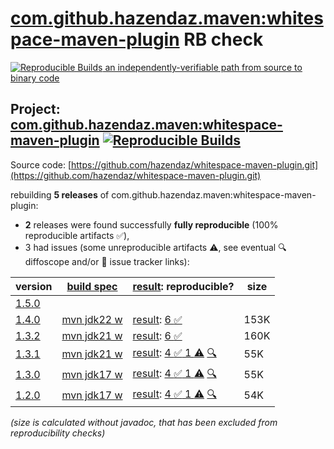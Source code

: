 [com.github.hazendaz.maven:whitespace-maven-plugin](https://central.sonatype.com/artifact/com.github.hazendaz.maven/whitespace-maven-plugin/versions) RB check
=======

[![Reproducible Builds](https://reproducible-builds.org/images/logos/rb.svg) an independently-verifiable path from source to binary code](https://reproducible-builds.org/)

## Project: [com.github.hazendaz.maven:whitespace-maven-plugin](https://central.sonatype.com/artifact/com.github.hazendaz.maven/whitespace-maven-plugin/versions) [![Reproducible Builds](https://img.shields.io/endpoint?url=https://raw.githubusercontent.com/jvm-repo-rebuild/reproducible-central/master/content/com/github/hazendaz/maven/whitespace-maven-plugin/badge.json)](https://github.com/jvm-repo-rebuild/reproducible-central/blob/master/content/com/github/hazendaz/maven/whitespace-maven-plugin/README.md)

Source code: [https://github.com/hazendaz/whitespace-maven-plugin.git](https://github.com/hazendaz/whitespace-maven-plugin.git)

rebuilding **5 releases** of com.github.hazendaz.maven:whitespace-maven-plugin:
- **2** releases were found successfully **fully reproducible** (100% reproducible artifacts :white_check_mark:),
- 3 had issues (some unreproducible artifacts :warning:, see eventual :mag: diffoscope and/or :memo: issue tracker links):

| version | [build spec](/BUILDSPEC.md) | [result](https://reproducible-builds.org/docs/jvm/): reproducible? | size |
| -- | --------- | ------ | -- |
| [1.5.0](https://central.sonatype.com/artifact/com.github.hazendaz.maven/whitespace-maven-plugin/1.5.0/pom) | | | |
| [1.4.0](https://central.sonatype.com/artifact/com.github.hazendaz.maven/whitespace-maven-plugin/1.4.0/pom) | [mvn jdk22 w](whitespace-maven-plugin-1.4.0.buildspec) | [result](whitespace-maven-plugin-1.4.0.buildinfo): [6 :white_check_mark: ](whitespace-maven-plugin-1.4.0.buildcompare) | 153K |
| [1.3.2](https://central.sonatype.com/artifact/com.github.hazendaz.maven/whitespace-maven-plugin/1.3.2/pom) | [mvn jdk21 w](whitespace-maven-plugin-1.3.2.buildspec) | [result](whitespace-maven-plugin-1.3.2.buildinfo): [6 :white_check_mark: ](whitespace-maven-plugin-1.3.2.buildcompare) | 160K |
| [1.3.1](https://central.sonatype.com/artifact/com.github.hazendaz.maven/whitespace-maven-plugin/1.3.1/pom) | [mvn jdk21 w](whitespace-maven-plugin-1.3.1.buildspec) | [result](whitespace-maven-plugin-1.3.1.buildinfo): [4 :white_check_mark:  1 :warning:](whitespace-maven-plugin-1.3.1.buildcompare) [:mag:](whitespace-maven-plugin-1.3.1.diffoscope) | 55K |
| [1.3.0](https://central.sonatype.com/artifact/com.github.hazendaz.maven/whitespace-maven-plugin/1.3.0/pom) | [mvn jdk17 w](whitespace-maven-plugin-1.3.0.buildspec) | [result](whitespace-maven-plugin-1.3.0.buildinfo): [4 :white_check_mark:  1 :warning:](whitespace-maven-plugin-1.3.0.buildcompare) [:mag:](whitespace-maven-plugin-1.3.0.diffoscope) | 55K |
| [1.2.0](https://central.sonatype.com/artifact/com.github.hazendaz.maven/whitespace-maven-plugin/1.2.0/pom) | [mvn jdk17 w](whitespace-maven-plugin-1.2.0.buildspec) | [result](whitespace-maven-plugin-1.2.0.buildinfo): [4 :white_check_mark:  1 :warning:](whitespace-maven-plugin-1.2.0.buildcompare) [:mag:](whitespace-maven-plugin-1.2.0.diffoscope) | 54K |

<i>(size is calculated without javadoc, that has been excluded from reproducibility checks)</i>
